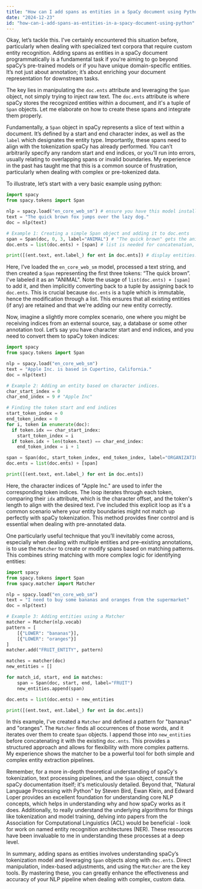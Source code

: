 ```yaml
---
title: "How can I add spans as entities in a SpaCy document using Python?"
date: "2024-12-23"
id: "how-can-i-add-spans-as-entities-in-a-spacy-document-using-python"
---
```


Okay, let’s tackle this. I've certainly encountered this situation before, particularly when dealing with specialized text corpora that require custom entity recognition. Adding spans as entities in a spaCy document programmatically is a fundamental task if you're aiming to go beyond spaCy’s pre-trained models or if you have unique domain-specific entities. It’s not just about annotation; it’s about enriching your document representation for downstream tasks.

The key lies in manipulating the `doc.ents` attribute and leveraging the `Span` object, not simply trying to inject raw text. The `doc.ents` attribute is where spaCy stores the recognized entities within a document, and it's a tuple of `Span` objects. Let me elaborate on how to create these spans and integrate them properly.

Fundamentally, a `Span` object in spaCy represents a slice of text within a document. It’s defined by a start and end character index, as well as the `label` which designates the entity type. Importantly, these spans need to align with the tokenization spaCy has already performed. You can’t arbitrarily specify any random start and end indices, or you'll run into errors, usually relating to overlapping spans or invalid boundaries. My experience in the past has taught me that this is a common source of frustration, particularly when dealing with complex or pre-tokenized data.

To illustrate, let’s start with a very basic example using python:

```python
import spacy
from spacy.tokens import Span

nlp = spacy.load("en_core_web_sm") # ensure you have this model installed. `python -m spacy download en_core_web_sm` if not
text = "The quick brown fox jumps over the lazy dog."
doc = nlp(text)

# Example 1: Creating a simple Span object and adding it to doc.ents
span = Span(doc, 0, 3, label="ANIMAL") # "The quick brown" gets the animal tag
doc.ents = list(doc.ents) + [span] # list is needed for concatenation, then convert back to a tuple.

print([(ent.text, ent.label_) for ent in doc.ents]) # display entities.
```

Here, I’ve loaded the `en_core_web_sm` model, processed a text string, and then created a `Span` representing the first three tokens: “The quick brown”. I've labeled it as an "ANIMAL". Note the usage of `list(doc.ents) + [span]` to add it, and then implicitly converting back to a tuple by assigning back to `doc.ents`. This is crucial because `doc.ents` is a tuple which is immutable, hence the modification through a list. This ensures that all existing entities (if any) are retained and that we're adding our new entity correctly.

Now, imagine a slightly more complex scenario, one where you might be receiving indices from an external source, say, a database or some other annotation tool. Let’s say you have character start and end indices, and you need to convert them to spaCy token indices:

```python
import spacy
from spacy.tokens import Span

nlp = spacy.load("en_core_web_sm")
text = "Apple Inc. is based in Cupertino, California."
doc = nlp(text)

# Example 2: Adding an entity based on character indices.
char_start_index = 0
char_end_index = 9 # "Apple Inc"

# Finding the token start and end indices
start_token_index = 0
end_token_index = 0
for i, token in enumerate(doc):
  if token.idx == char_start_index:
    start_token_index = i
  if token.idx + len(token.text) == char_end_index:
    end_token_index = i + 1

span = Span(doc, start_token_index, end_token_index, label="ORGANIZATION")
doc.ents = list(doc.ents) + [span]

print([(ent.text, ent.label_) for ent in doc.ents])
```

Here, the character indices of "Apple Inc." are used to infer the corresponding token indices. The loop iterates through each token, comparing their `idx` attribute, which is the character offset, and the token's length to align with the desired text. I've included this explicit loop as it's a common scenario where your entity boundaries might not match up perfectly with spaCy tokenization. This method provides finer control and is essential when dealing with pre-annotated data.

One particularly useful technique that you’ll inevitably come across, especially when dealing with multiple entities and pre-existing annotations, is to use the `Matcher` to create or modify spans based on matching patterns. This combines string matching with more complex logic for identifying entities:

```python
import spacy
from spacy.tokens import Span
from spacy.matcher import Matcher

nlp = spacy.load("en_core_web_sm")
text = "I need to buy some bananas and oranges from the supermarket"
doc = nlp(text)

# Example 3: Adding entities using a Matcher
matcher = Matcher(nlp.vocab)
pattern = [
    [{"LOWER": "bananas"}],
    [{"LOWER": "oranges"}]
]
matcher.add("FRUIT_ENTITY", pattern)

matches = matcher(doc)
new_entities = []

for match_id, start, end in matches:
    span = Span(doc, start, end, label="FRUIT")
    new_entities.append(span)

doc.ents = list(doc.ents) + new_entities

print([(ent.text, ent.label_) for ent in doc.ents])
```

In this example, I've created a `Matcher` and defined a pattern for "bananas" and "oranges". The `Matcher` finds all occurrences of those words, and it iterates over them to create `Span` objects. I append those into `new_entities` before concatenating it with the existing `doc.ents`. This provides a structured approach and allows for flexibility with more complex patterns. My experience shows the matcher to be a powerful tool for both simple and complex entity extraction pipelines.

Remember, for a more in-depth theoretical understanding of spaCy's tokenization, text processing pipelines, and the `Span` object, consult the spaCy documentation itself; it's meticulously detailed. Beyond that, "Natural Language Processing with Python" by Steven Bird, Ewan Klein, and Edward Loper provides an excellent foundation for understanding core NLP concepts, which helps in understanding why and how spaCy works as it does. Additionally, to really understand the underlying algorithms for things like tokenization and model training, delving into papers from the Association for Computational Linguistics (ACL) would be beneficial - look for work on named entity recognition architectures (NER). These resources have been invaluable to me in understanding these processes at a deep level.

In summary, adding spans as entities involves understanding spaCy’s tokenization model and leveraging `Span` objects along with `doc.ents`. Direct manipulation, index-based adjustments, and using the `Matcher` are the key tools. By mastering these, you can greatly enhance the effectiveness and accuracy of your NLP pipeline when dealing with complex, custom data.

